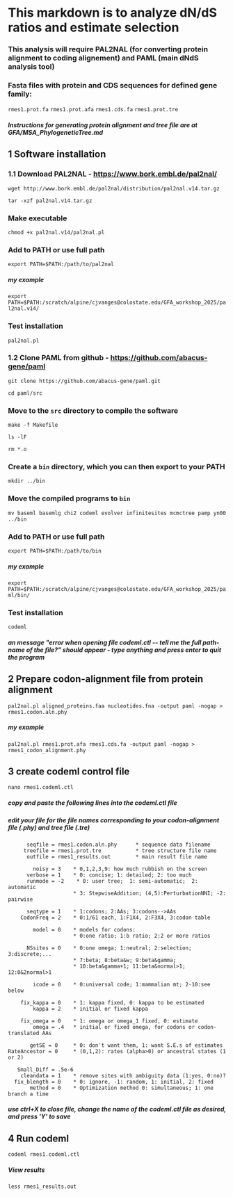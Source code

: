 # This markdown is to analyze dN/dS ratios and estimate selection
### This analysis will require PAL2NAL (for converting protein alignment to coding alignement) and PAML (main dNdS analysis tool)

### Fasta files with protein and CDS sequences for defined gene family:
```rmes1.prot.fa```
```rmes1.prot.afa```
```rmes1.cds.fa```
```rmes1.prot.tre```
  
##### Instructions for generating protein alignment and tree file are at GFA/MSA_PhylogeneticTree.md

## 1 Software installation

### 1.1 Download PAL2NAL - https://www.bork.embl.de/pal2nal/
```wget http://www.bork.embl.de/pal2nal/distribution/pal2nal.v14.tar.gz```
  
```tar -xzf pal2nal.v14.tar.gz```

### Make executable
```chmod +x pal2nal.v14/pal2nal.pl```

### Add to PATH or use full path
```export PATH=$PATH:/path/to/pal2nal```

##### my example
```export PATH=$PATH:/scratch/alpine/cjvanges@colostate.edu/GFA_workshop_2025/pal2nal.v14/```

### Test installation
```pal2nal.pl```

### 1.2 Clone PAML from github - https://github.com/abacus-gene/paml
```git clone https://github.com/abacus-gene/paml.git```

```cd paml/src```

### Move to the `src` directory to compile the software
```make -f Makefile```

```ls -lF```

```rm *.o```

### Create a `bin` directory, which you can then export to your PATH
```mkdir ../bin```

### Move the compiled programs to `bin`
```mv baseml basemlg chi2 codeml evolver infinitesites mcmctree pamp yn00 ../bin```

### Add to PATH or use full path
```export PATH=$PATH:/path/to/bin```

##### my example
```export PATH=$PATH:/scratch/alpine/cjvanges@colostate.edu/GFA_workshop_2025/paml/bin/```

### Test installation
```codeml```
##### an message "error when opening file codeml.ctl -- tell me the full path-name of the file?" should appear - type anything and press enter to quit the program


## 2 Prepare codon-alignment file from protein alignment
```pal2nal.pl aligned_proteins.faa nucleotides.fna -output paml -nogap > rmes1.codon.aln.phy```

##### my example
```pal2nal.pl rmes1.prot.afa rmes1.cds.fa -output paml -nogap > rmes1_codon_alignment.phy```

## 3 create codeml control file
```nano rmes1.codeml.ctl```
##### copy and paste the following lines into the codeml.ctl file
##### edit your file for the file names corresponding to your codon-alignment file (.phy) and tree file (.tre)
```
      seqfile = rmes1.codon.aln.phy      * sequence data filename
     treefile = rmes1.prot.tre           * tree structure file name
      outfile = rmes1_results.out        * main result file name

        noisy = 3    * 0,1,2,3,9: how much rubbish on the screen
      verbose = 1    * 0: concise; 1: detailed; 2: too much
      runmode = -2    * 0: user tree;  1: semi-automatic;  2: automatic
                     * 3: StepwiseAddition; (4,5):PerturbationNNI; -2: pairwise

      seqtype = 1    * 1:codons; 2:AAs; 3:codons-->AAs
    CodonFreq = 2    * 0:1/61 each, 1:F1X4, 2:F3X4, 3:codon table

        model = 0    * models for codons:
                     * 0:one ratio; 1:b ratio; 2:2 or more ratios

      NSsites = 0    * 0:one omega; 1:neutral; 2:selection; 3:discrete;...
                     * 7:beta; 8:beta&w; 9:beta&gamma;
                     * 10:beta&gamma+1; 11:beta&normal>1; 12:0&2normal>1

        icode = 0    * 0:universal code; 1:mammalian mt; 2-10:see below

    fix_kappa = 0    * 1: kappa fixed, 0: kappa to be estimated
        kappa = 2    * initial or fixed kappa

    fix_omega = 0    * 1: omega or omega_1 fixed, 0: estimate 
        omega = .4   * initial or fixed omega, for codons or codon-translated AAs

       getSE = 0     * 0: don't want them, 1: want S.E.s of estimates
RateAncestor = 0     * (0,1,2): rates (alpha>0) or ancestral states (1 or 2)

   Small_Diff = .5e-6
    cleandata = 1    * remove sites with ambiguity data (1:yes, 0:no)?
  fix_blength = 0    * 0: ignore, -1: random, 1: initial, 2: fixed
       method = 0    * Optimization method 0: simultaneous; 1: one branch a time
```
##### use ctrl+X to close file, change the name of the codeml.ctl file as desired, and press 'Y' to save

## 4 Run codeml
```codeml rmes1.codeml.ctl```

##### View results
```less rmes1_results.out```
